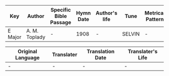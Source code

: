 Key | Author   | Specific Bible Passage     |Hymn Date |Author's life |Tune |Metrical Pattern   |Composer/Source
-- | --------- | ---------------------------|----------|--------------|-----|-------------------|-------------  
E Major |A. M. Toplady |- |1908 |- |SELVIN |- |-

Original Language | Translater | Translation Date   | Translater's Life  
----------------- | --------- | --------------------|-------------     
\- |- |- |-
